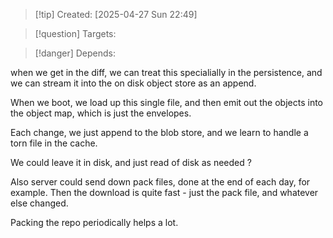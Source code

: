 
>[!tip] Created: [2025-04-27 Sun 22:49]

>[!question] Targets: 

>[!danger] Depends: 

when we get in the diff, we can treat this specialially in the persistence, and we can stream it into the on disk object store as an append.

When we boot, we load up this single file, and then emit out the objects into the object map, which is just the envelopes.

Each change, we just append to the blob store, and we learn to handle a torn file in the cache.

We could leave it in disk, and just read of disk as needed ?

Also server could send down pack files, done at the end of each day, for example.  Then the download is quite fast - just the pack file, and whatever else changed.

Packing the repo periodically helps a lot.